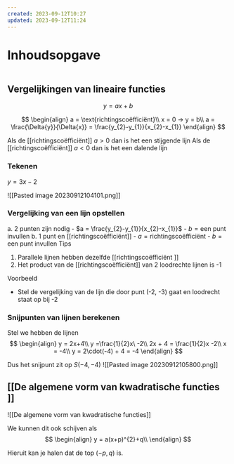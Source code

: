 ```yaml
---
created: 2023-09-12T10:27
updated: 2023-09-12T11:24
---
```

# Inhoudsopgave

```toc
```

## Vergelijkingen van lineaire functies

$$
y = ax+b
$$

$$
\begin{align}
a = \text{richtingscoëfficiënt}\\
x = 0 → y = b\\
a = \frac{\Delta{y}}{\Delta{x}} = \frac{y_{2}-y_{1}}{x_{2}-x_{1}}
\end{align}
$$ 

Als de [[richtingscoëfficiënt]] $a > 0$ dan is het een stijgende lijn
Als de [[richtingscoëfficiënt]] $a < 0$ dan is het een dalende lijn

### Tekenen
$y=3x-2$

![[Pasted image 20230912104101.png]]

### Vergelijking van een lijn opstellen
a. 2 punten zijn nodig
	- $a = \frac{y_{2}-y_{1}}{x_{2}-x_{1}}$
	- $b =\text{een punt invullen}$ 
b. 1 punt en [[richtingscoëfficiënt]]
	- $a = \text{richtingscoëfficiënt}$
	- $b = \text{een punt invullen}$
Tips
1. Parallele lijnen hebben dezelfde [[richtingscoëfficiënt ]]
2. Het product van de [[richtingscoëfficiënt]] van 2 loodrechte lijnen is -1

Voorbeeld
- Stel de vergelijking van de lijn die door punt (-2, -3) gaat en loodrecht staat op bij -2

### Snijpunten van lijnen berekenen
Stel we hebben de lijnen 
$$
\begin{align}
y = 2x+4\\
y =\frac{1}{2}x\ -2\\
2x + 4 = \frac{1}{2}x -2\\
x = -4\\
y = 2\cdot(-4) + 4 = -4
\end{align} 
$$

Dus het snijpunt zit op $S(-4,-4)$
![[Pasted image 20230912105800.png]]

## [[De algemene vorm van kwadratische functies ]]
![[De algemene vorm van kwadratische functies]]

We kunnen dit ook schijven als
$$
\begin{align} 
y = a(x+p)^{2}+q\\
\end{align} 
$$

Hieruit kan je halen dat de top $(-p, q)$ is.






